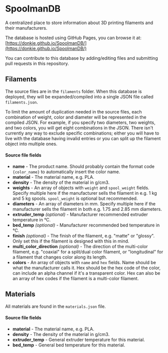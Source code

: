 # SpoolmanDB
A centralized place to store information about 3D printing filaments and their manufacturers.

The database is hosted using GitHub Pages, you can browse it at: [https://donkie.github.io/SpoolmanDB/](https://donkie.github.io/SpoolmanDB/)

You can contribute to this database by adding/editing files and submitting pull requests in this repository.

## Filaments
The source files are in the `filaments` folder. When this database is deployed, they will be expanded/compiled into a single JSON file called `filaments.json`.

To limit the amount of duplication needed in the source files, each combination of weight, color and diameter will be represented in the compiled JSON. For example, if you specify two diameters, two weights, and two colors, you will get eight combinations in the JSON. There isn't currently any way to exclude specific combinations; either you will have to live with the database having invalid
entries or you can split up the filament object into multiple ones.

#### Source file fields
 * **name** - The product name. Should probably contain the format code `{color_name}` to automatically insert the color name.
 * **material** - The material name, e.g. PLA.
 * **density** - The density of the material in g/cm3.
 * **weights** - An array of objects with `weight` and `spool_weight` fields. Specify multiple here if the manufacturer sells the filament in e.g. 1 kg and 5 kg spools. `spool_weight` is optional but recommended.
 * **diameters** - An array of diameters in mm. Specify multiple here if the manufacturer sells the filament in both e.g. 1.75 and 2.85 mm diameters.
 * **extruder_temp** *(optional)* - Manufacturer recommended extruder temperature in °C.
 * **bed_temp** *(optional)* - Manufacturer recommended bed temperature in °C.
 * **finish** *(optional)* - The finish of the filament, e.g. "matte" or "glossy". Only set this if the filament is designed with this in mind.
 * **multi_color_direction** *(optional)* - The direction of the multi-color filament, e.g. "coaxial" for a split/dual color filament, or "longitudinal" for a filament that changes color along its length.
 * **colors** - An array of objects with `name` and `hex` fields. Name should be what the manufacturer calls it. Hex should be the hex code of the color, can include an alpha channel if it's a transparent color. Hex can also be an array of hex codes if the filament is a multi-color filament.

## Materials
All materials are found in the `materials.json` file.

#### Source file fields
 * **material** - The material name, e.g. PLA.
 * **density** - The density of the material in g/cm3.
 * **extruder_temp** - General extruder temperature for this material.
 * **bed_temp** - General bed temperature for this material.
